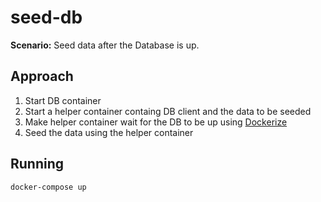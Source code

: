 # seed-db

**Scenario:** Seed data after the Database is up.

## Approach

1. Start DB container
2. Start a helper container containg DB client and the data to be seeded
3. Make helper container wait for the DB to be up using [Dockerize](https://github.com/jwilder/dockerize#waiting-for-other-dependencies)
4. Seed the data using the helper container

## Running

```bash
docker-compose up
```